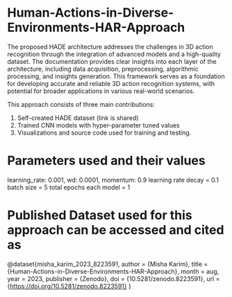 # Human-Actions-in-Diverse-Environments-HAR-Approach
 The proposed HADE architecture addresses the challenges in 3D action recognition through the integration of advanced models and a high-quality dataset. The documentation provides clear insights into each layer of the architecture, including data acquisition, preprocessing, algorithmic processing, and insights generation. This framework serves as a foundation for developing accurate and reliable 3D action recognition systems, with potential for broader applications in various real-world scenarios.

This approach consists of three main contributions:
1. Self-created HADE dataset (link is shared)
2. Trained CNN models with hyper-parameter tuned values
3. Visualizations and source code used for training and testing.

# Parameters used and their values 

learning_rate: 0.001, 
wd: 0.0001, 
momentum: 0.9
learning rate decay = 0.1
batch size = 5
total epochs each model = 1

   
# Published Dataset used for this approach can be accessed and cited as

@dataset{misha_karim_2023_8223591,
  author       = {Misha Karim},
  title        = {Human-Actions-in-Diverse-Environments-HAR-Approach},
  month        = aug,
  year         = 2023,
  publisher    = {Zenodo},
  doi          = {10.5281/zenodo.8223591},
  url          = {https://doi.org/10.5281/zenodo.8223591}
}
